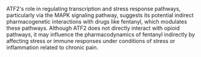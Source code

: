 ATF2's role in regulating transcription and stress response pathways, particularly via the MAPK signaling pathway, suggests its potential indirect pharmacogenetic interactions with drugs like fentanyl, which modulates these pathways. Although ATF2 does not directly interact with opioid pathways, it may influence the pharmacodynamics of fentanyl indirectly by affecting stress or immune responses under conditions of stress or inflammation related to chronic pain.